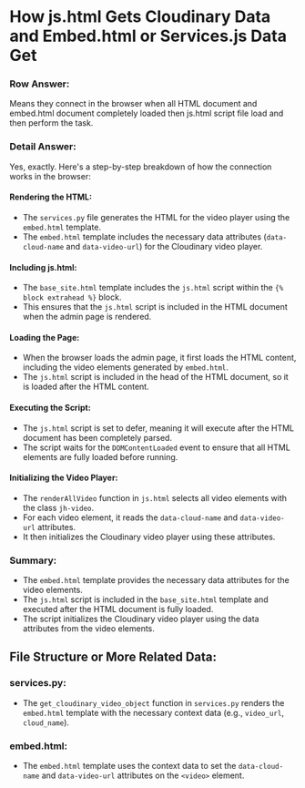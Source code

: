 # How js.html Gets Cloudinary Data and Embed.html or Services.js Data Get

### Row Answer:
Means they connect in the browser when all HTML document and embed.html document completely loaded then js.html script file load and then perform the task.

### Detail Answer:
Yes, exactly. Here's a step-by-step breakdown of how the connection works in the browser:

#### Rendering the HTML:
- The `services.py` file generates the HTML for the video player using the `embed.html` template.
- The `embed.html` template includes the necessary data attributes (`data-cloud-name` and `data-video-url`) for the Cloudinary video player.

#### Including js.html:
- The `base_site.html` template includes the `js.html` script within the `{% block extrahead %}` block.
- This ensures that the `js.html` script is included in the HTML document when the admin page is rendered.

#### Loading the Page:
- When the browser loads the admin page, it first loads the HTML content, including the video elements generated by `embed.html`.
- The `js.html` script is included in the head of the HTML document, so it is loaded after the HTML content.

#### Executing the Script:
- The `js.html` script is set to defer, meaning it will execute after the HTML document has been completely parsed.
- The script waits for the `DOMContentLoaded` event to ensure that all HTML elements are fully loaded before running.

#### Initializing the Video Player:
- The `renderAllVideo` function in `js.html` selects all video elements with the class `jh-video`.
- For each video element, it reads the `data-cloud-name` and `data-video-url` attributes.
- It then initializes the Cloudinary video player using these attributes.

### Summary:
- The `embed.html` template provides the necessary data attributes for the video elements.
- The `js.html` script is included in the `base_site.html` template and executed after the HTML document is fully loaded.
- The script initializes the Cloudinary video player using the data attributes from the video elements.

## File Structure or More Related Data:

### services.py:
- The `get_cloudinary_video_object` function in `services.py` renders the `embed.html` template with the necessary context data (e.g., `video_url`, `cloud_name`).

### embed.html:
- The `embed.html` template uses the context data to set the `data-cloud-name` and `data-video-url` attributes on the `<video>` element.
